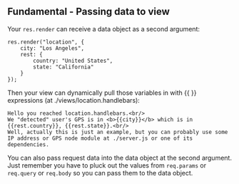 ## Fundamental - Passing data to view
Your `res.render` can receive a data object as a second argument:
```
res.render("location", {
    city: "Los Angeles",
    rest: {
        country: "United States",
        state: "California"
    }
});
```

Then your view can dynamically pull those variables in with {{ }} expressions (at ./views/location.handlebars):
```
Hello you reached location.handlebars.<br/>
We "detected" user's GPS is in <b>{{city}}</b> which is in {{rest.country}}, {{rest.state}}.<br/>
Well, actually this is just an example, but you can probably use some IP address or GPS node module at ./server.js or one of its dependencies.
```

You can also pass request data into the data object at the second argument. Just remember you have to pluck out the values from `req.params` or `req.query` or `req.body` so you can pass them to the data object.